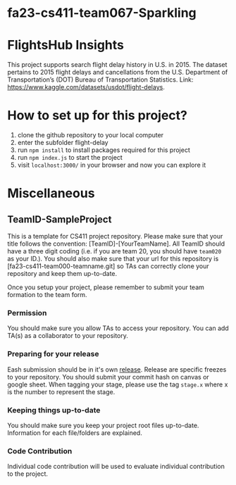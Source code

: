 # fa23-cs411-team067-Sparkling
# FlightsHub Insights
This project supports search flight delay history in U.S. in 2015. The dataset pertains to 2015 flight delays and cancellations from the U.S. Department of Transportation’s (DOT) Bureau of Transportation Statistics. Link: https://www.kaggle.com/datasets/usdot/flight-delays.

# How to set up for this project?
1. clone the github repository to your local computer
2. enter the subfolder flight-delay
3. run `npm install` to install packages required for this project
4. run `npm index.js` to start the project
5. visit `localhost:3000/` in your browser and now you can explore it

# Miscellaneous
## TeamID-SampleProject
This is a template for CS411 project repository. Please make sure that your title follows the convention: [TeamID]-[YourTeamName]. All TeamID should have a three digit coding (i.e. if you are team 20, you should have `team020` as your ID.). You should also make sure that your url for this repository is [fa23-cs411-team000-teamname.git] so TAs can correctly clone your repository and keep them up-to-date.

Once you setup your project, please remember to submit your team formation to the team form.

### Permission
You should make sure you allow TAs to access your repository. You can add TA(s) as a collaborator to your repository.

### Preparing for your release
Eash submission should be in it's own [release](https://docs.github.com/en/repositories/releasing-projects-on-github/about-releases). Release are specific freezes to your repository. You should submit your commit hash on canvas or google sheet. When tagging your stage, please use the tag `stage.x` where x is the number to represent the stage.

### Keeping things up-to-date
You should make sure you keep your project root files up-to-date. Information for each file/folders are explained.

### Code Contribution
Individual code contribution will be used to evaluate individual contribution to the project.
